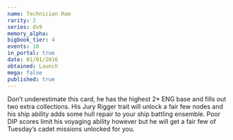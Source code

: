 ```yaml
---
name: Technician Rom
rarity: 2
series: ds9
memory_alpha:
bigbook_tier: 4
events: 10
in_portal: true
date: 01/01/2016
obtained: Launch
mega: false
published: true
---
```


Don’t underestimate this card, he has the highest 2* ENG base and fills out two extra collections. His Jury Rigger trait will unlock a fair few nodes and his ship ability adds some hull repair to your ship battling ensemble. Poor DIP scores limit his voyaging ability however but he will get a fair few of Tuesday’s cadet missions unlocked for you.
